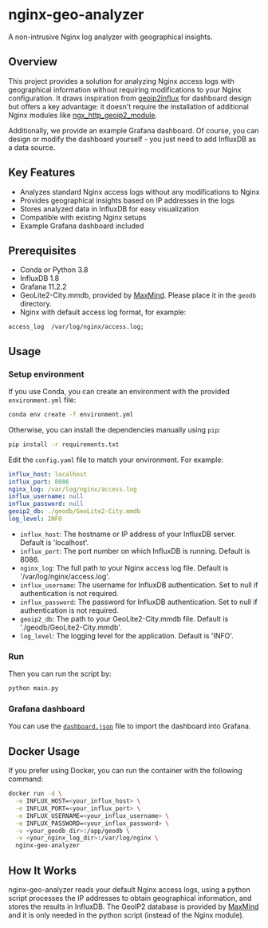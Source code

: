 # nginx-geo-analyzer

A non-intrusive Nginx log analyzer with geographical insights.

## Overview

This project provides a solution for analyzing Nginx access logs with geographical information without requiring modifications to your Nginx configuration. It draws inspiration from [geoip2influx](https://github.com/GilbN/geoip2influx) for dashboard design but offers a key advantage: it doesn't require the installation of additional Nginx modules like [ngx_http_geoip2_module](https://github.com/leev/ngx_http_geoip2_module). 

Additionally, we provide an example Grafana dashboard. Of course, you can design or modify the dashboard yourself - you just need to add InfluxDB as a data source.

## Key Features

- Analyzes standard Nginx access logs without any modifications to Nginx
- Provides geographical insights based on IP addresses in the logs
- Stores analyzed data in InfluxDB for easy visualization
- Compatible with existing Nginx setups
- Example Grafana dashboard included

## Prerequisites

- Conda or Python 3.8
- InfluxDB 1.8
- Grafana 11.2.2
- GeoLite2-City.mmdb, provided by [MaxMind](https://www.maxmind.com/en/geolite2/signup). Please place it in the `geodb` directory.
- Nginx with default access log format, for example:

```
access_log  /var/log/nginx/access.log;
```

## Usage

### Setup environment

If you use Conda, you can create an environment with the provided `environment.yml` file:

```bash
conda env create -f environment.yml
```

Otherwise, you can install the dependencies manually using `pip`:

```bash
pip install -r requirements.txt
```

Edit the `config.yaml` file to match your environment. For example:

```yaml
influx_host: localhost
influx_port: 8086
nginx_log: /var/log/nginx/access.log
influx_username: null
influx_password: null
geoip2_db: ./geodb/GeoLite2-City.mmdb
log_level: INFO
```

- `influx_host`: The hostname or IP address of your InfluxDB server. Default is 'localhost'.
- `influx_port`: The port number on which InfluxDB is running. Default is 8086.
- `nginx_log`: The full path to your Nginx access log file. Default is '/var/log/nginx/access.log'.
- `influx_username`: The username for InfluxDB authentication. Set to null if authentication is not required.
- `influx_password`: The password for InfluxDB authentication. Set to null if authentication is not required.
- `geoip2_db`: The path to your GeoLite2-City.mmdb file. Default is './geodb/GeoLite2-City.mmdb'.
- `log_level`: The logging level for the application. Default is 'INFO'.

### Run

Then you can run the script by:

```bash
python main.py
```

### Grafana dashboard

You can use the [`dashboard.json`](https://github.com/liangrunda/nginx-geo-analyzer/blob/main/grafana/dashboard.json) file to import the dashboard into Grafana. 


## Docker Usage

If you prefer using Docker, you can run the container with the following command:

```bash
docker run -d \
  -e INFLUX_HOST=<your_influx_host> \
  -e INFLUX_PORT=<your_influx_port> \
  -e INFLUX_USERNAME=<your_influx_username> \
  -e INFLUX_PASSWORD=<your_influx_password> \
  -v <your_geodb_dir>:/app/geodb \
  -v <your_nginx_log_dir>:/var/log/nginx \
  nginx-geo-analyzer
```

## How It Works

nginx-geo-analyzer reads your default Nginx access logs, using a python script processes the IP addresses to obtain geographical information, and stores the results in InfluxDB. The GeoIP2 database is provided by [MaxMind](https://www.maxmind.com/) and it is only needed in the python script (instead of the Nginx module).
